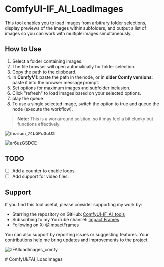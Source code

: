 # ComfyUI-IF_AI_LoadImages


This tool enables you to load images from arbitrary folder selections, display previews of the images within subfolders, and output a list of images so you can work with multiple images simultaneously.

## How to Use

1. Select a folder containing images.
2. The file browser will open automatically for folder selection.
3. Copy the path to the clipboard.
4. In **ComfyV1**: paste the path in the node, or in **older Comfy versions**: paste it into the browser message prompt.
5. Set options for maximum images and subfolder inclusion.
6. Click "refresh" to load images based on your selected options.
7. play the queue
8. To use a single selected image, switch the option to true and queue the node (execute the workflow).

> **Note:** This is a workaround solution, so it may feel a bit clunky but functions effectively.

![thorium_74b5Po3uU3](https://github.com/user-attachments/assets/55c67132-f7f5-4755-afef-7f9d5679c1d0)

![ar6uzGSDCE](https://github.com/user-attachments/assets/e2f466f1-806d-41fb-859f-fb4af3226c43)

## TODO
- [ ] Add a counter to enable loops.
- [ ] Add support for video files.

## Support

If you find this tool useful, please consider supporting my work by:

- Starring the repository on GitHub: [ComfyUI-IF_AI_tools](https://github.com/if-ai/ComfyUI-IF_AI_tools)
- Subscribing to my YouTube channel: [Impact Frames](https://youtube.com/@impactframes?si=DrBu3tOAC2-YbEvc)
- Following on X: [@ImpactFrames](https://x.com/ImpactFramesX)

You can also support by reporting issues or suggesting features. Your contributions help me bring updates and improvements to the project.

<img src="https://count.getloli.com/get/@IFAIloadImages_comfy?theme=moebooru" alt=":IFAIloadImages_comfy" />




#   C o m f y U I _ I F _ A I _ L o a d I m a g e s 
 
 

